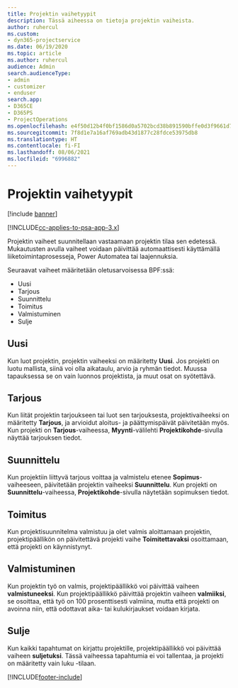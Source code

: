 ```yaml
---
title: Projektin vaihetyypit
description: Tässä aiheessa on tietoja projektin vaiheista.
author: ruhercul
ms.custom:
- dyn365-projectservice
ms.date: 06/19/2020
ms.topic: article
ms.author: ruhercul
audience: Admin
search.audienceType:
- admin
- customizer
- enduser
search.app:
- D365CE
- D365PS
- ProjectOperations
ms.openlocfilehash: e4f50d12b4f0bf1586d0a5702bcd38b891590bffe0d3f9661d7f5d170877b54e
ms.sourcegitcommit: 7f8d1e7a16af769adb43d1877c28fdce53975db8
ms.translationtype: HT
ms.contentlocale: fi-FI
ms.lasthandoff: 08/06/2021
ms.locfileid: "6996882"
---
```

# <a name="project-stage-types"></a>Projektin vaihetyypit 

[!include [banner](../includes/psa-now-project-operations.md)]

[!INCLUDE[cc-applies-to-psa-app-3.x](../includes/cc-applies-to-psa-app-3x.md)]

Projektin vaiheet suunnitellaan vastaamaan projektin tilaa sen edetessä. Mukautusten avulla vaiheet voidaan päivittää automaattisesti käyttämällä liiketoimintaprosesseja, Power Automatea tai laajennuksia.

Seuraavat vaiheet määritetään oletusarvoisessa BPF:ssä:

- Uusi
- Tarjous
- Suunnittelu
- Toimitus
- Valmistuminen
- Sulje 

## <a name="new"></a>Uusi

Kun luot projektin, projektin vaiheeksi on määritetty **Uusi**. Jos projekti on luotu mallista, siinä voi olla aikataulu, arvio ja ryhmän tiedot. Muussa tapauksessa se on vain luonnos projektista, ja muut osat on syötettävä.

## <a name="quote"></a>Tarjous

Kun liität projektin tarjoukseen tai luot sen tarjouksesta, projektivaiheeksi on määritetty **Tarjous**, ja arvioidut aloitus- ja päättymispäivät päivitetään myös. Kun projekti on **Tarjous**-vaiheessa, **Myynti**-välilehti **Projektikohde**-sivulla näyttää tarjouksen tiedot.

## <a name="plan"></a>Suunnittelu

Kun projektiin liittyvä tarjous voittaa ja valmistelu etenee **Sopimus**-vaiheeseen, päivitetään projektin vaiheeksi **Suunnittelu**. Kun projekti on **Suunnittelu**-vaiheessa, **Projektikohde**-sivulla näytetään sopimuksen tiedot.

## <a name="deliver"></a>Toimitus

Kun projektisuunnitelma valmistuu ja olet valmis aloittamaan projektin, projektipäällikön on päivitettävä projekti vaihe **Toimitettavaksi** osoittamaan, että projekti on käynnistynyt.

## <a name="complete"></a>Valmistuminen 

Kun projektin työ on valmis, projektipäällikkö voi päivittää vaiheen **valmistuneeksi**. Kun projektipäällikkö päivittää projektin vaiheen **valmiiksi**, se osoittaa, että työ on 100 prosenttisesti valmiina, mutta että projekti on avoinna niin, että odottavat aika- tai kulukirjaukset voidaan kirjata.

## <a name="close"></a>Sulje

Kun kaikki tapahtumat on kirjattu projektille, projektipäällikkö voi päivittää vaiheen **suljetuksi**. Tässä vaiheessa tapahtumia ei voi tallentaa, ja projekti on määritetty vain luku -tilaan.


[!INCLUDE[footer-include](../includes/footer-banner.md)]